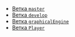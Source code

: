 * [Ветка `master`](master)
* [Ветка `develop`](develop)
* [Ветка `graphicalEngine`](graphicalEngine)
* [Ветка `Player`](Player)
